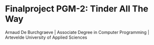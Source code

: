 # Finalproject PGM-2: Tinder All The Way
Arnaud De Burchgraeve | Associate Degree in Computer Programming | Artevelde University of Applied Sciences
